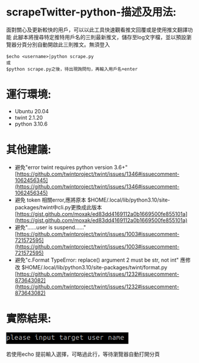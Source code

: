 # scrapeTwitter-python-描述及用法:
面對關心及更新較快的用戶，可以以此工具快速觀看推文回覆或是使用推文翻譯功能
此腳本將搜尋特定推特用戶名的三則最新推文，儲存至log文字檔，並以預設瀏覽器分頁分別自動開啟此三則推文。無須登入
    
    $echo <username>|python scrape.py
    或
    $python scrape.py之後，待出現詢問句，再輸入用戶名+enter

# 運行環境:
  * Ubuntu 20.04 
  * twint 2.1.20
  * python 3.10.6


# 其他建議:

  * 避免"error twint requires python version 3.6+" [https://github.com/twintproject/twint/issues/1346#issuecomment-1062456345](https://github.com/twintproject/twint/issues/1346#issuecomment-1062456345)
  * 避免 token 相關error,應將原本 $HOME/.local/lib/python3.10/site-packages/twint中cli.py更換成此版本
  [https://gist.github.com/moxak/ed83dd4169112a0b1669500fe855101a](https://gist.github.com/moxak/ed83dd4169112a0b1669500fe855101a)
  * 避免"......user is suspend......"[https://github.com/twintproject/twint/issues/1003#issuecomment-721572595](https://github.com/twintproject/twint/issues/1003#issuecomment-721572595)
  * 避免"c.Format TypeError: replace() argument 2 must be str, not int" 應修改 $HOME/.local/lib/python3.10/site-packages/twint/format.py [https://github.com/twintproject/twint/issues/1232#issuecomment-873643082](https://github.com/twintproject/twint/issues/1232#issuecomment-873643082)


# 實際結果:

![image](https://github.com/k-eeer/scrapeTwitter-python/blob/main/scrapeDemo.png)

若使用echo 提前輸入選擇，可略過此行，等待瀏覽器自動打開分頁













